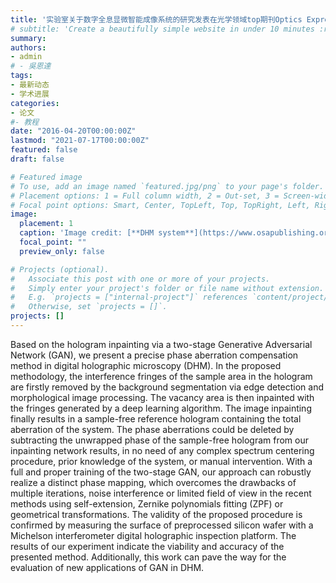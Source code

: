 ```yaml
---
title: '实验室关于数字全息显微智能成像系统的研究发表在光学领域top期刊Optics Express上'
# subtitle: 'Create a beautifully simple website in under 10 minutes :rocket:'
summary: 
authors:
- admin
# - 吳恩達
tags:
- 最新动态
- 学术进展
categories:
- 论文
#- 教程
date: "2016-04-20T00:00:00Z"
lastmod: "2021-07-17T00:00:00Z"
featured: false
draft: false

# Featured image
# To use, add an image named `featured.jpg/png` to your page's folder.
# Placement options: 1 = Full column width, 2 = Out-set, 3 = Screen-width
# Focal point options: Smart, Center, TopLeft, Top, TopRight, Left, Right, BottomLeft, Bottom, BottomRight
image:
  placement: 1
  caption: 'Image credit: [**DHM system**](https://www.osapublishing.org/oe/fulltext.cfm?uri=oe-29-16-24928&id=453585)'
  focal_point: ""
  preview_only: false

# Projects (optional).
#   Associate this post with one or more of your projects.
#   Simply enter your project's folder or file name without extension.
#   E.g. `projects = ["internal-project"]` references `content/project/deep-learning/index.md`.
#   Otherwise, set `projects = []`.
projects: []
---
```


Based on the hologram inpainting via a two-stage Generative Adversarial Network (GAN), we present a precise phase aberration compensation method in digital holographic microscopy (DHM). In the proposed methodology, the interference fringes of the sample area in the hologram are firstly removed by the background segmentation via edge detection and morphological image processing. The vacancy area is then inpainted with the fringes generated by a deep learning algorithm. The image inpainting finally results in a sample-free reference hologram containing the total aberration of the system. The phase aberrations could be deleted by subtracting the unwrapped phase of the sample-free hologram from our inpainting network results, in no need of any complex spectrum centering procedure, prior knowledge of the system, or manual intervention. With a full and proper training of the two-stage GAN, our approach can robustly realize a distinct phase mapping, which overcomes the drawbacks of multiple iterations, noise interference or limited field of view in the recent methods using self-extension, Zernike polynomials fitting (ZPF) or geometrical transformations. The validity of the proposed procedure is confirmed by measuring the surface of preprocessed silicon wafer with a Michelson interferometer digital holographic inspection platform. The results of our experiment indicate the viability and accuracy of the presented method. Additionally, this work can pave the way for the evaluation of new applications of GAN in DHM.

